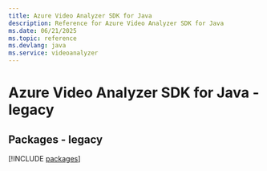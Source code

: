 ```yaml
---
title: Azure Video Analyzer SDK for Java
description: Reference for Azure Video Analyzer SDK for Java
ms.date: 06/21/2025
ms.topic: reference
ms.devlang: java
ms.service: videoanalyzer
---
```

# Azure Video Analyzer SDK for Java - legacy
## Packages - legacy
[!INCLUDE [packages](video-analyzer-index.md)]